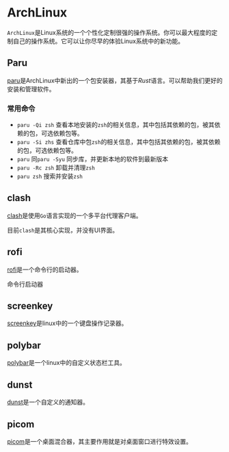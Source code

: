 # ArchLinux

`ArchLinux`是Linux系统的一个个性化定制很强的操作系统。你可以最大程度的定制自己的操作系统。它可以让你尽早的体验Linux系统中的新功能。

## Paru

[paru](./paru.md)是ArchLinux中新出的一个包安装器，其基于*Rust*语言。可以帮助我们更好的安装和管理软件。

### 常用命令

- `paru -Qi zsh` 查看本地安装的`zsh`的相关信息，其中包括其依赖的包，被其依赖的包，可选依赖包等。
- `paru -Si zhs` 查看仓库中包`zsh`的相关信息，其中包括其依赖的包，被其依赖的包，可选依赖包等。
- `paru` 同`paru -Syu` 同步库，并更新本地的软件到最新版本 
- `paru -Rc zsh` 卸载并清理`zsh`
- `paru zsh` 搜索并安装`zsh`

## clash

[clash](./clash.md)是使用`Go`语言实现的一个多平台代理客户端。

目前`clash`是其核心实现，并没有UI界面。

## rofi

[rofi](./rofi.md)是一个命令行的启动器。

命令行启动器

## screenkey

[screenkey](./screenkey.md)是linux中的一个键盘操作记录器。

## polybar

[polybar](./polybar.md)是一个linux中的自定义状态栏工具。

## dunst

[dunst](./dunst.md)是一个自定义的通知器。

## picom

[picom](./picom.md)是一个桌面混合器，其主要作用就是对桌面窗口进行特效设置。
